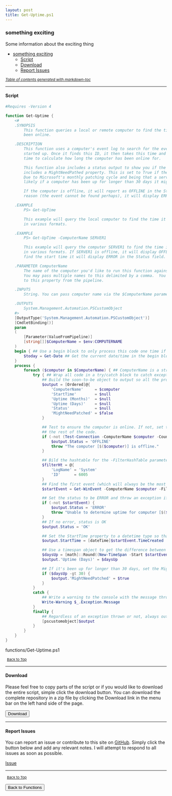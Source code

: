 ```yaml
---
layout: post
title: Get-Uptime.ps1
---
```


### something exciting

Some information about the exciting thing

- [something exciting](#something-exciting)
  - [Script](#script)
  - [Download](#download)
  - [Report Issues](#report-issues)

<small><i><a href='http://ecotrust-canada.github.io/markdown-toc/'>Table of contents generated with markdown-toc</a></i></small>

---

#### Script

```powershell
#Requires -Version 4

function Get-Uptime {
	<#
	.SYNOPSIS
		This function queries a local or remote computer to find the time it was started up and calculates how long it has
		been online.

	.DESCRIPTION
		This function uses a computer's event log to search for the event ID of 6005 in the System log to find the time it was
		started up. Once it finds this ID, it then takes this time and gets the difference between the start time and the current
		time to calculate how long the computer has been online for.

		This function also includes a status output to show you if the computer(s) were queried successfully or not and also
		includes a MightNeedPathed property. This is set to True if the computer was determined to be up for longer than 30 days.
		Due to Microsoft's monthly patching cycle and being that a server is typically rebooted during this patching cycle, it's
		likely if a computer has been up for longer than 30 days it might need some patches applied.

		If the computer is offline, it will report as OFFLINE in the Status property. If it cannot query the computer for some
		reason (the event cannot be found perhaps), it will display ERROR in the Status property.

	.EXAMPLE
		PS> Get-UpTime

		This example will query the local computer to find the time it was started, calculate the difference and display the uptime
		in various formats.

	.EXAMPLE
		PS> Get-UpTime -ComputerName SERVER1

		This example will query the computer SERVER1 to find the time it was started, calculate the difference and display the uptime
		in various formats. If SERVER1 is offline, it will display OFFLINE in the Status property. If the function cannot
		find the start time it will display ERROR in the Status field.

	.PARAMETER ComputerName
		The name of the computer you'd like to run this function against. By default, it will run against the local computer.
		You may pass multiple names to this delimited by a comma.  You cannot include wildcards. You may also pass computer names
		to this property from the pipeline.

	.INPUTS
		String. You can pass computer name via the $ComputerName parameter to Get-Uptime.

	.OUTPUTS
		System.Management.Automation.PSCustomObject
	#>
	[OutputType('System.Management.Automation.PSCustomObject')]
	[CmdletBinding()]
	param
	(
		[Parameter(ValueFromPipeline)]
		[string[]]$ComputerName = $env:COMPUTERNAME
	)
	begin { ## Use a begin block to only process this code one time if names passed from the pipeline
		$today = Get-Date ## Get the current date/time in the begin block to prevent executing Get-Date numerous times
	}
	process {
		foreach ($computer in $ComputerName) { ## ComputerName is a string collection so we must be able to process each object
			try { ## Wrap all code in a try/catch block to catch exceptions and to control code execution
				## Build the soon-to-be object to output so all the properties are already here to populate
				$output = [Ordered]@{
					'ComputerName'     = $computer
					'StartTime'        = $null
					'Uptime (Months)'  = $null
					'Uptime (Days)'    = $null
					'Status'           = $null
					'MightNeedPatched' = $false
				}

				## Test to ensure the computer is online. If not, set the Status to OFFLINE and throw an exception with terminates
				## the rest of the code.
				if (-not (Test-Connection -ComputerName $computer -Count 1 -Quiet)) {
					$output.Status = 'OFFLINE'
					throw "The computer [$($computer)] is offline."
				}

				## Bild the hashtable for the -FilterHashTable parameter. We're querying the System event log for event ID 6005
				$filterHt = @{
					'LogName' = 'System'
					'ID'      = 6005
				}
				## Find the first event (which will always be the most recent)
				$startEvent = Get-WinEvent -ComputerName $computer -FilterHashtable $filterHt | select -First 1

				## Set the status to be ERROR and throw an exception if we can't find the start event for some reason.
				if (-not $startEvent) {
					$output.Status = 'ERROR'
					throw "Unable to determine uptime for computer [$($computer)]"
				}
				## If no error, status is OK
				$output.Status = 'OK'

				## Set the StartTime property to a datetime type so that it can be sorted if we're runnning this on multiple computers.
				$output.StartTime = [dateTime]$startEvent.TimeCreated

				## Use a timespan object to get the difference between now and when the computer was started.
				$daysUp = [math]::Round((New-TimeSpan -Start $startEvent.TimeCreated -End $today).TotalDays, 2)
				$output.'Uptime (Days)' = $daysUp

				## If it's been up for longer than 30 days, set the MightNeedPatched property to $true.
				if ($daysUp -gt 30) {
					$output.'MightNeedPatched' = $true
				}
			}
			catch {
				## Write a warning to the console with the message thrown
				Write-Warning $_.Exception.Message
			}
			finally {
				## Regardless of an exception thrown or not, always output a PSCustomObject to show computer results.
				[pscustomobject]$output
			}
		}
	}
}
```

functions/Get-Uptime.ps1

<span style="font-size:11px;"><a href="#"><i class="fas fa-caret-up" aria-hidden="true" style="color: white; margin-right:5px;"></i>Back to Top</a></span>

---

#### Download

Please feel free to copy parts of the script or if you would like to download the entire script, simple click the download button. You can download the complete repository in a zip file by clicking the Download link in the menu bar on the left hand side of the page.

<button class="btn" type="submit" onclick="window.open('/PowerShell/functions/Get-Uptime.ps1')">
    <i class="fa fa-cloud-download-alt">
    </i>
        Download
</button>

---

#### Report Issues

You can report an issue or contribute to this site on <a href="https://github.com/BanterBoy/scripts-blog/issues">GitHub</a>. Simply click the button below and add any relevant notes. I will attempt to respond to all issues as soon as possible.

<!-- Place this tag where you want the button to render. -->

<a class="github-button" href="https://github.com/BanterBoy/scripts-blog/issues/new?title=Get-Uptime.ps1&body=There is a problem with this function. Please find details below." data-show-count="true" aria-label="Issue BanterBoy/scripts-blog on GitHub">Issue</a>

---

<span style="font-size:11px;"><a href="#"><i class="fas fa-caret-up" aria-hidden="true" style="color: white; margin-right:5px;"></i>Back to Top</a></span>

<a href="/menu/_pages/functions.html">
    <button class="btn">
        <i class='fas fa-reply'>
        </i>
            Back to Functions
    </button>
</a>

[1]: http://ecotrust-canada.github.io/markdown-toc
[2]: https://github.com/googlearchive/code-prettify

```

```

